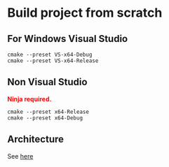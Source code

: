 # Build project from scratch

## For Windows Visual Studio
```code 
cmake --preset VS-x64-Debug
cmake --preset VS-x64-Release
```


## Non Visual Studio
<span style="color:red">**Ninja required.** </span>

```code
cmake --preset x64-Release
cmake --preset x64-Debug

```


## Architecture
See [here](docs/architecture.md)